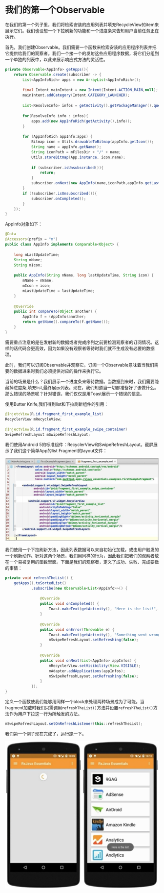 # 我们的第一个Observable

在我们的第一个列子里，我们将检索安装的应用列表并填充RecycleView的item来展示它们。我们也设想一个下拉刷新的功能和一个进度条来告知用户当前任务正在执行。

首先，我们创建Observable。我们需要一个函数来检索安装的应用程序列表并把它提供给我们的观察者。我们一个接一个的发射这些应用程序数据，将它们分组到一个单独的列表中，以此来展示响应式方法的灵活性。

```java
private Observable<AppInfo> getApps(){
    return Observable.create(subscriber -> {
        List<AppInfoRich> apps = new ArrayList<AppInfoRich>();

        final Intent mainIntent = new Intent(Intent.ACTION_MAIN,null);
        mainIntent.addCategory(Intent.CATEGORY_LAUNCHER);

        List<ResolveInfo> infos = getActivity().getPackageManager().queryIntentActivities(mainIntent, 0);

        for(ResolveInfo info : infos){
            apps.add(new AppInfoRich(getActivity(),info));
        }

        for (AppInfoRich appInfo:apps) {
            Bitmap icon = Utils.drawableToBitmap(appInfo.getIcon());
            String name = appInfo.getName();
            String iconPath = mFilesDir + "/" + name;
            Utils.storeBitmap(App.instance, icon,name);
            
            if (subscriber.isUnsubscribed()){
                return;
            }
            subscriber.onNext(new AppInfo(name,iconPath,appInfo.getLastUpdateTime()));                
        }
        if (!subscriber.isUnsubscribed()){
            subscriber.onCompleted();
        }
    });
}
```
AppInfo对象如下：
```java
@Data
@Accessors(prefix = "m")
public class AppInfo implements Comparable<Object> {

    long mLastUpdateTime;
    String mName;
    String mIcon;

    public AppInfo(String nName, long lastUpdateTime, String icon) {
        mName = nName;
        mIcon = icon;
        mLastUpdateTime = lastUpdateTime;
    }

    @Override
    public int compareTo(Object another) {
        AppInfo f = (AppInfo)another;
        return getName().compareTo(f.getName());
    }
}
```
需要重点注意的是在发射新的数据或者完成序列之前要检测观察者的订阅情况。这样的话代码会更高效，因为如果没有观察者等待时我们就不生成没有必要的数据项。

此时，我们可以订阅Observable并观察它。订阅一个Observable意味着当我们需要的数据进来时我们必须提供对应的操作来执行它。

当前的场景是什么？我们展示一个进度条来等待数据。当数据到来时，我们需要隐藏掉进度条,填充list,最终展示列表。现在，我们知道当一切都准备好了该做什么。那么错误的场景呢？针对错误，我们仅仅是用Toast展示一个错误的信息。

使用Butter Knife,我们得到list和下拉刷新组件的引用：
```java
@InjetcView(R.id.fragment_first_example_list)
RecyclerView mRecycleView;
    
@InjectView(R.id.fragment_first_example_swipe_container)
SwipeRefreshLayout mSwipeRefreshLayout;
```

我们使用Android 5的标准组件：RecyclerView和SwipeRefreshLayout。截屏展示了我们这个简单App的list Fragment的layout文件：

![](images/chapter3_4.png)

我们使用一个下拉刷新方法，因此列表数据可以来自初始化加载，或由用户触发的一个刷新动作。针对这两个场景，我们用同样的行为，因此我们把我们的观察者放在一个易被复用的函数里面。下面是我们的观察者，定义了成功、失败、完成要做的事情：

```java
private void refreshTheList() {
    getApps().toSortedList()
            .subscribe(new Observable<List<AppInfo>>() {

                @Override
                public void onCompleted() {
                    Toast.makeText(getActivity(), "Here is the list!", Toast.LENGTH_LONG).show();
                }

                @Override
                public void onError(Throwable e) {
                    Toast.makeText(getActivity(), "Something went wrong!", Toast.LENGTH_SHORT).show();
                    mSwipeRefreshLayout.setRefreshing(false);
                }

                @Override
                public void onNext(List<AppInfo> appInfos) {
                    mRecyclerView.setVisibility(View.VISIBLE);
                    mAdapter.addApplications(appInfos);
                    mSwipeRefreshLayout.setRefreshing(false);
                }
            });
}
```

定义一个函数使我们能够用同样一个block来处理两种场景成为了可能。当fragment加载时我们只需调用`refreshTheList()`方法并设置`refreshTheList()`方法作为用户下拉这一行为所触发的方法。

```java
mSwipeRefreshLayout.setOnRefreshListener(this::refreshTheList);
```

我们第一个例子现在完成了，运行跑一下。

![](images/chapter3_5.png)





















